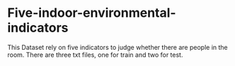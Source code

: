 # Five-indoor-environmental-indicators
This Dataset rely on five indicators to judge whether there are people in the room. There are three txt files, one for train and two for test. 
